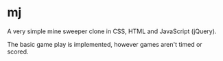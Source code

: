 # mj
A very simple mine sweeper clone in CSS, HTML and JavaScript (jQuery).

The basic game play is implemented, however games aren't timed or scored.
